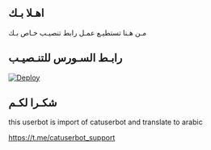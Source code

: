 ## اهـلا بـك
مـن هـنا تستطيـع عمـل رابط تنصيـب خـاص بـك

## رابـط السـورس للتنـصيـب

[![Deploy](https://www.herokucdn.com/deploy/button.svg)](https://heroku.com/deploy?template=https://github.com/nora7bk/jmthon)

## شكـرا لكـم 


this userbot is import of catuserbot and translate to arabic

https://t.me/catuserbot_support
